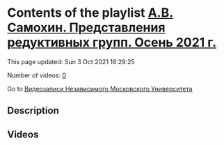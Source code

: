 # Contents of the playlist [А.В. Самохин. Представления редуктивных групп. Осень 2021 г.](https://www.youtube.com/playlist?list=PLp9ABVh6_x4EHRhoW33nkPYjbLmsQ5wRf)

This page updated: Sun 3 Oct 2021 18:29:25

Number of videos: [0](#videos)

Go to [Видеозаписи Независимого Московского Университета](../README.md)

## Description



## Videos

